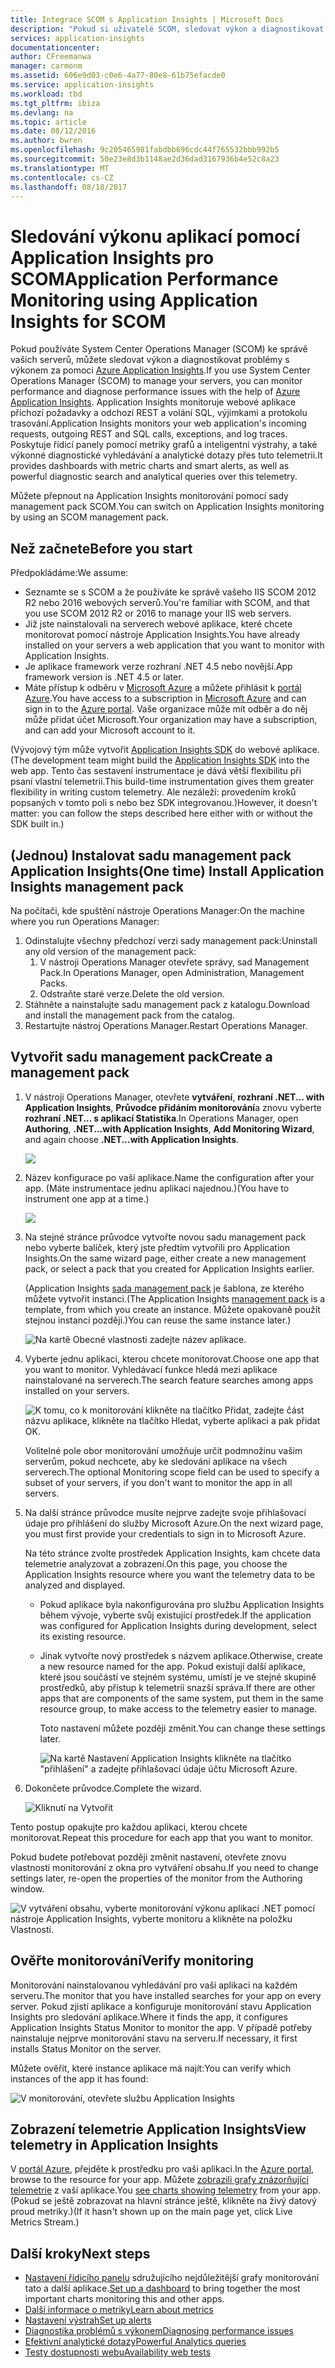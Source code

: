 ```yaml
---
title: Integrace SCOM s Application Insights | Microsoft Docs
description: "Pokud si uživatelé SCOM, sledovat výkon a diagnostikovat problémy s nástrojem Application Insights. Komplexní řídicí panely, inteligentní výstrahy, výkonné diagnostické nástroje a analýzy dotazy."
services: application-insights
documentationcenter: 
author: CFreemanwa
manager: carmonm
ms.assetid: 606e9d03-c0e6-4a77-80e8-61b75efacde0
ms.service: application-insights
ms.workload: tbd
ms.tgt_pltfrm: ibiza
ms.devlang: na
ms.topic: article
ms.date: 08/12/2016
ms.author: bwren
ms.openlocfilehash: 9c205465981fabdbb696cdc44f765532bbb992b5
ms.sourcegitcommit: 50e23e8d3b1148ae2d36dad3167936b4e52c8a23
ms.translationtype: MT
ms.contentlocale: cs-CZ
ms.lasthandoff: 08/18/2017
---
```

# <a name="application-performance-monitoring-using-application-insights-for-scom"></a><span data-ttu-id="2f0b6-104">Sledování výkonu aplikací pomocí Application Insights pro SCOM</span><span class="sxs-lookup"><span data-stu-id="2f0b6-104">Application Performance Monitoring using Application Insights for SCOM</span></span>
<span data-ttu-id="2f0b6-105">Pokud používáte System Center Operations Manager (SCOM) ke správě vašich serverů, můžete sledovat výkon a diagnostikovat problémy s výkonem za pomoci [Azure Application Insights](app-insights-asp-net.md).</span><span class="sxs-lookup"><span data-stu-id="2f0b6-105">If you use System Center Operations Manager (SCOM) to manage your servers, you can monitor performance and diagnose performance issues with the help of [Azure Application Insights](app-insights-asp-net.md).</span></span> <span data-ttu-id="2f0b6-106">Application Insights monitoruje webové aplikace příchozí požadavky a odchozí REST a volání SQL, výjimkami a protokolu trasování.</span><span class="sxs-lookup"><span data-stu-id="2f0b6-106">Application Insights monitors your web application's incoming requests, outgoing REST and SQL calls, exceptions, and log traces.</span></span> <span data-ttu-id="2f0b6-107">Poskytuje řídicí panely pomocí metriky grafů a inteligentní výstrahy, a také výkonné diagnostické vyhledávání a analytické dotazy přes tuto telemetrii.</span><span class="sxs-lookup"><span data-stu-id="2f0b6-107">It provides dashboards with metric charts and smart alerts, as well as powerful diagnostic search and analytical queries over this telemetry.</span></span> 

<span data-ttu-id="2f0b6-108">Můžete přepnout na Application Insights monitorování pomocí sady management pack SCOM.</span><span class="sxs-lookup"><span data-stu-id="2f0b6-108">You can switch on Application Insights monitoring by using an SCOM management pack.</span></span>

## <a name="before-you-start"></a><span data-ttu-id="2f0b6-109">Než začnete</span><span class="sxs-lookup"><span data-stu-id="2f0b6-109">Before you start</span></span>
<span data-ttu-id="2f0b6-110">Předpokládáme:</span><span class="sxs-lookup"><span data-stu-id="2f0b6-110">We assume:</span></span>

* <span data-ttu-id="2f0b6-111">Seznamte se s SCOM a že používáte ke správě vašeho IIS SCOM 2012 R2 nebo 2016 webových serverů.</span><span class="sxs-lookup"><span data-stu-id="2f0b6-111">You're familiar with SCOM, and that you use SCOM 2012 R2 or 2016 to manage your IIS web servers.</span></span>
* <span data-ttu-id="2f0b6-112">Již jste nainstalovali na serverech webové aplikace, které chcete monitorovat pomocí nástroje Application Insights.</span><span class="sxs-lookup"><span data-stu-id="2f0b6-112">You have already installed on your servers a web application that you want to monitor with Application Insights.</span></span>
* <span data-ttu-id="2f0b6-113">Je aplikace framework verze rozhraní .NET 4.5 nebo novější.</span><span class="sxs-lookup"><span data-stu-id="2f0b6-113">App framework version is .NET 4.5 or later.</span></span>
* <span data-ttu-id="2f0b6-114">Máte přístup k odběru v [Microsoft Azure](https://azure.com) a můžete přihlásit k [portál Azure](https://portal.azure.com).</span><span class="sxs-lookup"><span data-stu-id="2f0b6-114">You have access to a subscription in [Microsoft Azure](https://azure.com) and can sign in to the [Azure portal](https://portal.azure.com).</span></span> <span data-ttu-id="2f0b6-115">Vaše organizace může mít odběr a do něj může přidat účet Microsoft.</span><span class="sxs-lookup"><span data-stu-id="2f0b6-115">Your organization may have a subscription, and can add your Microsoft account to it.</span></span>

<span data-ttu-id="2f0b6-116">(Vývojový tým může vytvořit [Application Insights SDK](app-insights-asp-net.md) do webové aplikace.</span><span class="sxs-lookup"><span data-stu-id="2f0b6-116">(The development team might build the [Application Insights SDK](app-insights-asp-net.md) into the web app.</span></span> <span data-ttu-id="2f0b6-117">Tento čas sestavení instrumentace je dává větší flexibilitu při psaní vlastní telemetrii.</span><span class="sxs-lookup"><span data-stu-id="2f0b6-117">This build-time instrumentation gives them greater flexibility in writing custom telemetry.</span></span> <span data-ttu-id="2f0b6-118">Ale nezáleží: provedením kroků popsaných v tomto poli s nebo bez SDK integrovanou.)</span><span class="sxs-lookup"><span data-stu-id="2f0b6-118">However, it doesn't matter: you can follow the steps described here either with or without the SDK built in.)</span></span>

## <a name="one-time-install-application-insights-management-pack"></a><span data-ttu-id="2f0b6-119">(Jednou) Instalovat sadu management pack Application Insights</span><span class="sxs-lookup"><span data-stu-id="2f0b6-119">(One time) Install Application Insights management pack</span></span>
<span data-ttu-id="2f0b6-120">Na počítači, kde spuštění nástroje Operations Manager:</span><span class="sxs-lookup"><span data-stu-id="2f0b6-120">On the machine where you run Operations Manager:</span></span>

1. <span data-ttu-id="2f0b6-121">Odinstalujte všechny předchozí verzi sady management pack:</span><span class="sxs-lookup"><span data-stu-id="2f0b6-121">Uninstall any old version of the management pack:</span></span>
   1. <span data-ttu-id="2f0b6-122">V nástroji Operations Manager otevřete správy, sad Management Pack.</span><span class="sxs-lookup"><span data-stu-id="2f0b6-122">In Operations Manager, open Administration, Management Packs.</span></span> 
   2. <span data-ttu-id="2f0b6-123">Odstraňte staré verze.</span><span class="sxs-lookup"><span data-stu-id="2f0b6-123">Delete the old version.</span></span>
2. <span data-ttu-id="2f0b6-124">Stáhněte a nainstalujte sadu management pack z katalogu.</span><span class="sxs-lookup"><span data-stu-id="2f0b6-124">Download and install the management pack from the catalog.</span></span>
3. <span data-ttu-id="2f0b6-125">Restartujte nástroj Operations Manager.</span><span class="sxs-lookup"><span data-stu-id="2f0b6-125">Restart Operations Manager.</span></span>

## <a name="create-a-management-pack"></a><span data-ttu-id="2f0b6-126">Vytvořit sadu management pack</span><span class="sxs-lookup"><span data-stu-id="2f0b6-126">Create a management pack</span></span>
1. <span data-ttu-id="2f0b6-127">V nástroji Operations Manager, otevřete **vytváření**, **rozhraní .NET... with Application Insights**, **Průvodce přidáním monitorování**a znovu vyberte **rozhraní .NET... s aplikací Statistika**.</span><span class="sxs-lookup"><span data-stu-id="2f0b6-127">In Operations Manager, open **Authoring**, **.NET...with Application Insights**, **Add Monitoring Wizard**, and again choose **.NET...with Application Insights**.</span></span>
   
    ![](./media/app-insights-scom/020.png)
2. <span data-ttu-id="2f0b6-128">Název konfigurace po vaší aplikace.</span><span class="sxs-lookup"><span data-stu-id="2f0b6-128">Name the configuration after your app.</span></span> <span data-ttu-id="2f0b6-129">(Máte instrumentace jednu aplikaci najednou.)</span><span class="sxs-lookup"><span data-stu-id="2f0b6-129">(You have to instrument one app at a time.)</span></span>
   
    ![](./media/app-insights-scom/030.png)
3. <span data-ttu-id="2f0b6-130">Na stejné stránce průvodce vytvořte novou sadu management pack nebo vyberte balíček, který jste předtím vytvořili pro Application Insights.</span><span class="sxs-lookup"><span data-stu-id="2f0b6-130">On the same wizard page, either create a new management pack, or select a pack that you created for Application Insights earlier.</span></span>
   
     <span data-ttu-id="2f0b6-131">(Application Insights [sada management pack](https://technet.microsoft.com/library/cc974491.aspx) je šablona, ze kterého můžete vytvořit instanci.</span><span class="sxs-lookup"><span data-stu-id="2f0b6-131">(The Application Insights [management pack](https://technet.microsoft.com/library/cc974491.aspx) is a template, from which you create an instance.</span></span> <span data-ttu-id="2f0b6-132">Můžete opakovaně použít stejnou instanci později.)</span><span class="sxs-lookup"><span data-stu-id="2f0b6-132">You can reuse the same instance later.)</span></span>

    ![Na kartě Obecné vlastnosti zadejte název aplikace.](./media/app-insights-scom/040.png)

1. <span data-ttu-id="2f0b6-136">Vyberte jednu aplikaci, kterou chcete monitorovat.</span><span class="sxs-lookup"><span data-stu-id="2f0b6-136">Choose one app that you want to monitor.</span></span> <span data-ttu-id="2f0b6-137">Vyhledávací funkce hledá mezi aplikace nainstalované na serverech.</span><span class="sxs-lookup"><span data-stu-id="2f0b6-137">The search feature searches among apps installed on your servers.</span></span>
   
    ![K tomu, co k monitorování klikněte na tlačítko Přidat, zadejte část názvu aplikace, klikněte na tlačítko Hledat, vyberte aplikaci a pak přidat OK.](./media/app-insights-scom/050.png)
   
    <span data-ttu-id="2f0b6-139">Volitelné pole obor monitorování umožňuje určit podmnožinu vašim serverům, pokud nechcete, aby ke sledování aplikace na všech serverech.</span><span class="sxs-lookup"><span data-stu-id="2f0b6-139">The optional Monitoring scope field can be used to specify a subset of your servers, if you don't want to monitor the app in all servers.</span></span>
2. <span data-ttu-id="2f0b6-140">Na další stránce průvodce musíte nejprve zadejte svoje přihlašovací údaje pro přihlášení do služby Microsoft Azure.</span><span class="sxs-lookup"><span data-stu-id="2f0b6-140">On the next wizard page, you must first provide your credentials to sign in to Microsoft Azure.</span></span>
   
    <span data-ttu-id="2f0b6-141">Na této stránce zvolte prostředek Application Insights, kam chcete data telemetrie analyzovat a zobrazení.</span><span class="sxs-lookup"><span data-stu-id="2f0b6-141">On this page, you choose the Application Insights resource where you want the telemetry data to be analyzed and displayed.</span></span> 
   
   * <span data-ttu-id="2f0b6-142">Pokud aplikace byla nakonfigurována pro službu Application Insights během vývoje, vyberte svůj existující prostředek.</span><span class="sxs-lookup"><span data-stu-id="2f0b6-142">If the application was configured for Application Insights during development, select its existing resource.</span></span>
   * <span data-ttu-id="2f0b6-143">Jinak vytvořte nový prostředek s názvem aplikace.</span><span class="sxs-lookup"><span data-stu-id="2f0b6-143">Otherwise, create a new resource named for the app.</span></span> <span data-ttu-id="2f0b6-144">Pokud existují další aplikace, které jsou součástí ve stejném systému, umístí je ve stejné skupině prostředků, aby přístup k telemetrii snazší správa.</span><span class="sxs-lookup"><span data-stu-id="2f0b6-144">If there are other apps that are components of the same system, put them in the same resource group, to make access to the telemetry easier to manage.</span></span>
     
     <span data-ttu-id="2f0b6-145">Toto nastavení můžete později změnit.</span><span class="sxs-lookup"><span data-stu-id="2f0b6-145">You can change these settings later.</span></span>
     
     ![Na kartě Nastavení Application Insights klikněte na tlačítko "přihlášení" a zadejte přihlašovací údaje účtu Microsoft Azure.](./media/app-insights-scom/060.png)
3. <span data-ttu-id="2f0b6-148">Dokončete průvodce.</span><span class="sxs-lookup"><span data-stu-id="2f0b6-148">Complete the wizard.</span></span>
   
    ![Kliknutí na Vytvořit](./media/app-insights-scom/070.png)

<span data-ttu-id="2f0b6-150">Tento postup opakujte pro každou aplikaci, kterou chcete monitorovat.</span><span class="sxs-lookup"><span data-stu-id="2f0b6-150">Repeat this procedure for each app that you want to monitor.</span></span>

<span data-ttu-id="2f0b6-151">Pokud budete potřebovat později změnit nastavení, otevřete znovu vlastnosti monitorování z okna pro vytváření obsahu.</span><span class="sxs-lookup"><span data-stu-id="2f0b6-151">If you need to change settings later, re-open the properties of the monitor from the Authoring window.</span></span>

![V vytváření obsahu, vyberte monitorování výkonu aplikací .NET pomocí nástroje Application Insights, vyberte monitoru a klikněte na položku Vlastnosti.](./media/app-insights-scom/080.png)

## <a name="verify-monitoring"></a><span data-ttu-id="2f0b6-153">Ověřte monitorování</span><span class="sxs-lookup"><span data-stu-id="2f0b6-153">Verify monitoring</span></span>
<span data-ttu-id="2f0b6-154">Monitorování nainstalovanou vyhledávání pro vaši aplikaci na každém serveru.</span><span class="sxs-lookup"><span data-stu-id="2f0b6-154">The monitor that you have installed searches for your app on every server.</span></span> <span data-ttu-id="2f0b6-155">Pokud zjistí aplikace a konfiguruje monitorování stavu Application Insights pro sledování aplikace.</span><span class="sxs-lookup"><span data-stu-id="2f0b6-155">Where it finds the app, it configures Application Insights Status Monitor to monitor the app.</span></span> <span data-ttu-id="2f0b6-156">V případě potřeby nainstaluje nejprve monitorování stavu na serveru.</span><span class="sxs-lookup"><span data-stu-id="2f0b6-156">If necessary, it first installs Status Monitor on the server.</span></span>

<span data-ttu-id="2f0b6-157">Můžete ověřit, které instance aplikace má najít:</span><span class="sxs-lookup"><span data-stu-id="2f0b6-157">You can verify which instances of the app it has found:</span></span>

![V monitorování, otevřete službu Application Insights](./media/app-insights-scom/100.png)

## <a name="view-telemetry-in-application-insights"></a><span data-ttu-id="2f0b6-159">Zobrazení telemetrie Application Insights</span><span class="sxs-lookup"><span data-stu-id="2f0b6-159">View telemetry in Application Insights</span></span>
<span data-ttu-id="2f0b6-160">V [portál Azure](https://portal.azure.com), přejděte k prostředku pro vaši aplikaci.</span><span class="sxs-lookup"><span data-stu-id="2f0b6-160">In the [Azure portal](https://portal.azure.com), browse to the resource for your app.</span></span> <span data-ttu-id="2f0b6-161">Můžete [zobrazili grafy znázorňující telemetrie](app-insights-dashboards.md) z vaší aplikace.</span><span class="sxs-lookup"><span data-stu-id="2f0b6-161">You [see charts showing telemetry](app-insights-dashboards.md) from your app.</span></span> <span data-ttu-id="2f0b6-162">(Pokud se ještě zobrazovat na hlavní stránce ještě, klikněte na živý datový proud metriky.)</span><span class="sxs-lookup"><span data-stu-id="2f0b6-162">(If it hasn't shown up on the main page yet, click Live Metrics Stream.)</span></span>

## <a name="next-steps"></a><span data-ttu-id="2f0b6-163">Další kroky</span><span class="sxs-lookup"><span data-stu-id="2f0b6-163">Next steps</span></span>
* <span data-ttu-id="2f0b6-164">[Nastavení řídicího panelu](app-insights-dashboards.md) sdružujícího nejdůležitější grafy monitorování tato a další aplikace.</span><span class="sxs-lookup"><span data-stu-id="2f0b6-164">[Set up a dashboard](app-insights-dashboards.md) to bring together the most important charts monitoring this and other apps.</span></span>
* [<span data-ttu-id="2f0b6-165">Další informace o metriky</span><span class="sxs-lookup"><span data-stu-id="2f0b6-165">Learn about metrics</span></span>](app-insights-metrics-explorer.md)
* [<span data-ttu-id="2f0b6-166">Nastavení výstrah</span><span class="sxs-lookup"><span data-stu-id="2f0b6-166">Set up alerts</span></span>](app-insights-alerts.md)
* [<span data-ttu-id="2f0b6-167">Diagnostika problémů s výkonem</span><span class="sxs-lookup"><span data-stu-id="2f0b6-167">Diagnosing performance issues</span></span>](app-insights-detect-triage-diagnose.md)
* [<span data-ttu-id="2f0b6-168">Efektivní analytické dotazy</span><span class="sxs-lookup"><span data-stu-id="2f0b6-168">Powerful Analytics queries</span></span>](app-insights-analytics.md)
* [<span data-ttu-id="2f0b6-169">Testy dostupnosti webu</span><span class="sxs-lookup"><span data-stu-id="2f0b6-169">Availability web tests</span></span>](app-insights-monitor-web-app-availability.md)


